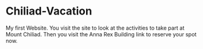 # Chiliad-Vacation
My first Website.
You visit the site to look at the activities to take part at Mount Chiliad. Then you visit the Anna Rex Building link to reserve your spot now. 

